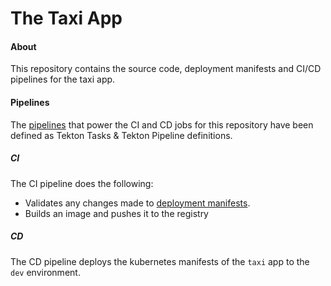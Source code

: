 # The Taxi App

#### About
This repository contains the source code, deployment manifests and CI/CD pipelines for the taxi app.


#### Pipelines
The [pipelines](../pipelines) that power the CI and CD jobs for this repository have been defined as Tekton Tasks & Tekton Pipeline definitions.

##### CI
The CI pipeline does the following:

- Validates any changes made to [deployment manifests](../deploy).
- Builds an image and pushes it to the registry

##### CD

The CD pipeline deploys the kubernetes manifests of the `taxi` app to the `dev` environment.
